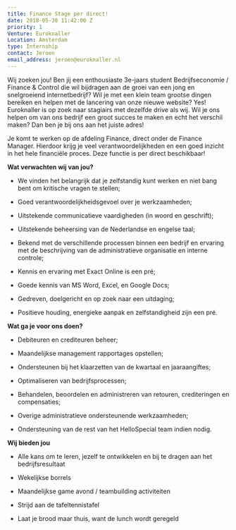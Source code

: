 ```yaml
---
title: Finance Stage per direct!
date: 2018-05-30 11:42:00 Z
priority: 1
Venture: Euroknaller
Location: Amsterdam
type: Internship
contact: Jeroen
email_address: jeroen@euroknaller.nl
---
```


Wij zoeken jou! Ben jij een enthousiaste 3e-jaars student Bedrijfseconomie / Finance & Control die wil bijdragen aan de groei van een jong en snelgroeiend internetbedrijf? Wil je met een klein team grootse dingen bereiken en helpen met de lancering van onze nieuwe website? Yes! Euroknaller is op zoek naar stagiairs met dezelfde drive als wij. Wil je ons helpen om van ons bedrijf een groot succes te maken en echt het verschil maken? Dan ben je bij ons aan het juiste adres!

Je komt te werken op de afdeling Finance, direct onder de Finance Manager. Hierdoor krijg je veel verantwoordelijkheden en een goed inzicht in het hele financiële proces. Deze functie is per direct beschikbaar!

**Wat verwachten wij van jou?**

* We vinden het belangrijk dat je zelfstandig kunt werken en niet bang bent om kritische vragen te stellen;

* Goed verantwoordelijkheidsgevoel over je werkzaamheden;

* Uitstekende communicatieve vaardigheden (in woord en geschrift);

* Uitstekende beheersing van de Nederlandse en engelse taal;

* Bekend met de verschillende processen binnen een bedrijf en ervaring met de beschrijving van de administratieve organisatie en interne controle;

* Kennis en ervaring met Exact Online is een pré;

* Goede kennis van MS Word, Excel, en Google Docs;

* Gedreven, doelgericht en op zoek naar een uitdaging;

* Positieve houding, energieke aanpak en zelfstandigheid zijn een pré.

**Wat ga je voor ons doen?**

* Debiteuren en crediteuren beheer;

* Maandelijkse management rapportages opstellen;

* Ondersteunen bij het klaarzetten van de kwartaal en jaaraangiftes;

* Optimaliseren van bedrijfsprocessen;

* Behandelen, beoordelen en administreren van retouren, crediteringen en compensaties;

* Overige administratieve ondersteunende werkzaamheden;

* Ondersteuning van de rest van het HelloSpecial team indien nodig.

**Wij bieden jou**

* Alle kans om te leren, jezelf te ontwikkelen en bij te dragen aan het bedrijfsresultaat

* Wekelijkse borrels

* Maandelijkse game avond / teambuilding activiteiten

* Strijd aan de tafeltennistafel

* Laat je brood maar thuis, want de lunch wordt geregeld
